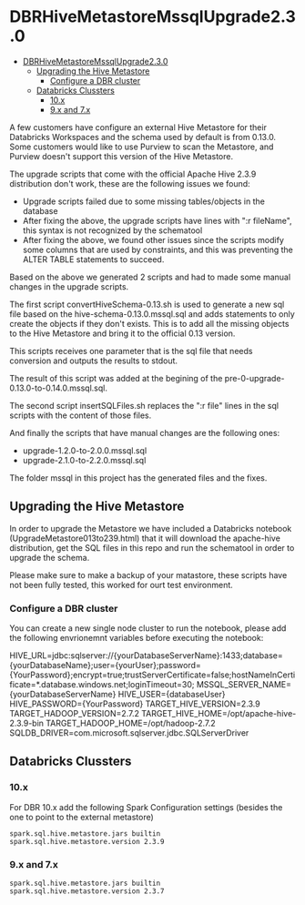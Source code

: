# DBRHiveMetastoreMssqlUpgrade2.3.0
- [DBRHiveMetastoreMssqlUpgrade2.3.0](#dbrhivemetastoremssqlupgrade230)
  - [Upgrading the Hive Metastore](#upgrading-the-hive-metastore)
    - [Configure a DBR cluster](#configure-a-dbr-cluster)
  - [Databricks Clussters](#databricks-clussters)
    - [10.x](#10x)
    - [9.x and 7.x](#9x-and-7x)

<!--Auxiliary Scripts to migrate a Databricks external Metastore from version 0.13 to 2.3.0 on Azure SQL-->

A few customers have configure an external Hive Metastore for their Databricks Workspaces and the schema used by default is from 0.13.0. Some customers would like to use Purview to scan the Metastore, and Purview doesn't support this version of the Hive Metastore.

The upgrade scripts that come with the official Apache Hive 2.3.9 distribution don't work, these are the following issues we found:
- Upgrade scripts failed due to some missing tables/objects in the database
- After fixing the above, the upgrade scripts have lines with ":r fileName", this syntax is not recognized by the schematool
- After fixing the above, we found other issues since the scripts modify some columns that are used by constraints, and this was preventing the ALTER TABLE statements to succeed.

Based on the above we generated 2 scripts and had to made some manual changes in the upgrade scripts.

The first script convertHiveSchema-0.13.sh is used to generate a new sql file based on the hive-schema-0.13.0.mssql.sql and adds statements to only create the objects if they don't exists. This is to add all the missing objects to the Hive Metastore and bring it to the official 0.13 version.

This scripts receives one parameter that is the sql file that needs conversion and outputs the results to stdout.

The result of this script was added at the begining of the pre-0-upgrade-0.13.0-to-0.14.0.mssql.sql.

The second script insertSQLFiles.sh replaces the ":r file" lines in the sql scripts with the content of those files. 

And finally the scripts that have manual changes are the following ones:
- upgrade-1.2.0-to-2.0.0.mssql.sql
- upgrade-2.1.0-to-2.2.0.mssql.sql

The folder mssql in this project has the generated files and the fixes.

## Upgrading the Hive Metastore

In order to upgrade the Metastore we have included a Databricks notebook (UpgradeMetastore013to239.html) that it will download the apache-hive distribution, get the SQL files in this repo and run the schematool in order to upgrade the schema.

Please make sure to make a backup of your matastore, these scripts have not been fully tested, this worked for ourt test environment.

### Configure a DBR cluster
You can create a new single node cluster to run the notebook, please add the following envrionemnt variables before executing the notebook:

HIVE_URL=jdbc:sqlserver://{yourDatabaseServerName}:1433;database={yourDatabaseName};user={yourUser};password={YourPassword};encrypt=true;trustServerCertificate=false;hostNameInCertificate=*.database.windows.net;loginTimeout=30;
MSSQL_SERVER_NAME={yourDatabaseServerName}
HIVE_USER={databaseUser}
HIVE_PASSWORD={YourPassword}
TARGET_HIVE_VERSION=2.3.9
TARGET_HADOOP_VERSION=2.7.2
TARGET_HIVE_HOME=/opt/apache-hive-2.3.9-bin
TARGET_HADOOP_HOME=/opt/hadoop-2.7.2
SQLDB_DRIVER=com.microsoft.sqlserver.jdbc.SQLServerDriver

## Databricks Clussters
### 10.x
For DBR 10.x add the following Spark Configuration settings (besides the one to point to the external metastore)
```
spark.sql.hive.metastore.jars builtin
spark.sql.hive.metastore.version 2.3.9
```
### 9.x and 7.x
```
spark.sql.hive.metastore.jars builtin
spark.sql.hive.metastore.version 2.3.7
```

